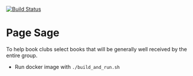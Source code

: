 [![Build Status](https://travis-ci.com/PageSage/page-sage.svg?branch=master)](https://travis-ci.com/PageSage/page-sage)

# Page Sage #
To help book clubs select books that will be generally well received by the entire group.

* Run docker image with `./build_and_run.sh`
